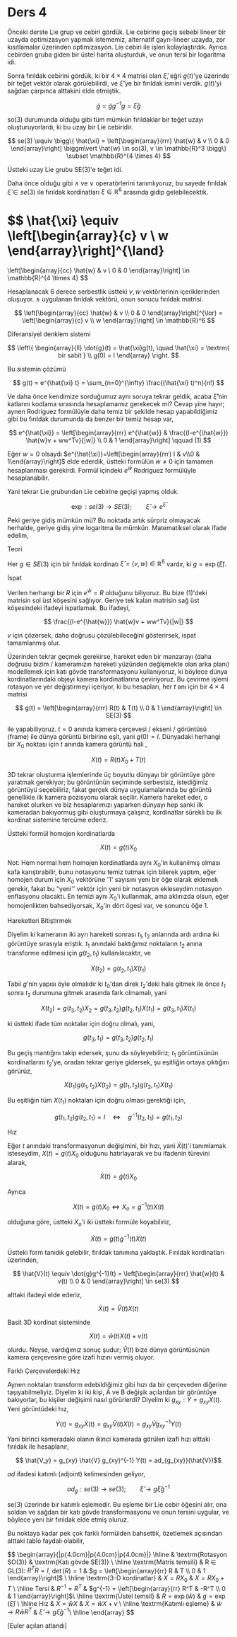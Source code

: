 # Ders 4

Önceki derste Lie grup ve cebiri gördük. Lie cebirine geçiş sebebi lineer bir
uzayda optimizasyon yapmak istememiz, alternatif gayrı-lineer uzayda, zor
kısıtlamalar üzerinden optimizasyon. Lie cebiri ile işleri
kolaylaştırdık. Ayrıca cebirden gruba giden bir üstel harita oluşturduk, ve onun
tersi bir logaritma idi.

Sonra fırıldak cebirini gördük, ki bir $4 \times 4$ matrisi olan
$\hat{\xi}$, eğri $g(t)$'ye üzerinde bir teğet vektör olarak
görülebilirdi, ve $\hat{\xi}$'ye bir fırıldak ismini verdik. $g(t)$'yi
sağdan çarpınca alttakini elde etmiştik.

$$ \dot{g} = \dot{g}g^{-1}g = \hat{\xi} g $$

so(3) durumunda olduğu gibi tüm mümkün fırıldaklar bir teğet uzayı
oluşturuyorlardı, ki bu uzay bir Lie cebiridir.

$$ 
se(3) \equiv \bigg\{
\hat{\xi} =
\left[\begin{array}{rrr}
\hat{w} & v \\ 0 & 0
\end{array}\right] 
\biggm\vert
\hat{w} \in so(3), v \in \mathbb{R}^3 
\bigg\}
\subset \mathbb{R}^{4 \times 4}
 $$

Üstteki uzay Lie grubu SE(3)'e teğet idi.

Daha önce olduğu gibi $\land$ ve $\lor$ operatörlerini tanımlıyoruz, bu
sayede fırıldak $\hat{\xi} \in se(3)$ ile fırıldak kordinatları $\xi \in \mathbb{R}^6$ 
arasında gidip gelebilecektik.

$$ \hat{\xi} 
\equiv
\left[\begin{array}{c}
v \\ w
\end{array}\right]^{\land} 
=
\left[\begin{array}{cc}
\hat{w} & v \\ 0 & 0
\end{array}\right]  \in \mathbb{R}^{4 \times 4}
 $$

Hesaplanacak 6 derece serbestlik üstteki $v,w$ vektörlerinin
içeriklerinden oluşuyor. $\land$ uygulanan fırıldak vektörü, onun sonucu
fırıldak matrisi. 

$$ 
\left[\begin{array}{cc}
\hat{w} & v \\ 0 & 0
\end{array}\right]^{\lor} = 
\left[\begin{array}{c}
v \\ w
\end{array}\right] \in \mathbb{R}^6
 $$

Diferansiyel denklem sistemi

$$ \left\{ \begin{array}{ll}
\dot{g}(t) = \hat{\xi}g(t), \quad \hat{\xi} = \textrm{ bir sabit } \\
g(0) = I
\end{array} \right. $$

Bu sistemin çözümü

$$ 
g(t) = e^{\hat{\xi} t} = \sum_{n=0}^{\infty} \frac{(\hat{\xi} t)^n}{n!}
 $$

Ve daha önce kendimize sorduğumuz aynı soruya tekrar geldik, acaba
$\hat{\xi}$'nin katlarını kodlama sırasında hesaplamamız gerekecek mi?
Cevap yine hayır; aynen Rodriguez formülüyle daha temiz bir şekilde hesap
yapabildiğimiz gibi bu fırıldak durumunda da benzer bir temiz hesap var,

$$ e^{\hat{\xi}} = 
\left[\begin{array}{rrr}
e^{\hat{w}} & \frac{(I-e^{\hat{w}}) \hat{w}v + ww^Tv}{|w|} \\
0 & 1
\end{array}\right]
\qquad (1)
$$

Eğer $w = 0$ olsaydı $e^{\hat{\xi}}=\left[\begin{array}{rrr} I & v\\0 & 1\end{array}\right]$ 
elde ederdik, üstteki formülün $w \ne 0$ için tamamen hesaplanması
gerekirdi.  Formül içindeki $e^{\hat{w}}$ Rodriguez formülüyle hesaplanabilir.

Yani tekrar Lie grubundan Lie cebirine geçişi yapmış olduk. 

$$ \exp: se(3) \to SE(3); \qquad \hat{\xi} \to e^{\hat{\xi}} $$

Peki geriye gidiş mümkün mü? Bu noktada artık sürpriz olmayacak herhalde,
geriye gidiş yine logaritma ile mümkün. Matematiksel olarak ifade edelim, 

Teori 

Her $g \in SE(3)$ için bir fırıldak kordinatı $\hat{\xi}=(v,w) \in
\mathbb{R}^6$ vardır, ki $g = \exp(\hat{\xi})$. 

İspat

Verilen herhangi bir $R$ için $e^{\hat{w}} = R$ olduğunu biliyoruz. Bu bize
(1)'deki matrisin sol üst köşesini sağlıyor. Geriye tek kalan matrisin sağ
üst köşesindeki ifadeyi ispatlamak. Bu ifadeyi, 

$$ \frac{(I-e^{\hat{w}}) \hat{w}v + ww^Tv}{|w|} $$

$v$ için çözersek, daha doğrusu çözülebileceğini gösterirsek, ispat
tamamlanmış olur. 

Üzerinden tekrar geçmek gerekirse, hareket eden bir manzarayı (daha doğrusu
bizim / kameramızın hareketi yüzünden değişmekte olan arka planı)
modellemek için katı gövde transformasyonu kullanıyoruz, ki böylece dünya
kordinatlarındaki objeyi kamera kordinatlarına çeviriyoruz. Bu çevirme
işlemi rotasyon ve yer değiştirmeyi içeriyor, ki bu hesapları, her $t$ anı
için bir $4 \times 4$ matrisi

$$ g(t) = 
\left[\begin{array}{rrr}
R(t) & T(t) \\ 0 & 1
\end{array}\right] \in SE(3)
 $$

ile yapabiliyoruz. $t=0$ anında kamera çerçevesi / ekseni / görüntüsü
(frame) ile dünya görüntü birbirine eşit, yani $g(0) = I$. Dünyadaki
herhangi bir $X_0$ noktası için $t$ anında kamera görüntü hali ,

$$ X(t) = R(t)X_0 + T(t) $$

3D tekrar oluşturma işlemlerinde üç boyutlu dünyayı bir görüntüye göre
yaratmak gerekiyor; bu görüntünün seçiminde serbestsiz, istediğimiz
görüntüyü seçebiliriz, fakat gerçek dünya uygulamalarında bu görüntü
genellikle ilk kamera pozisyonu olarak seçilir. Kamera hareket eder, o
hareket olurken ve biz hesaplarımızı yaparken dünyayı hep sanki ilk
kameradan bakıyormuş gibi oluşturmaya çalışırız, kordinatlar sürekli bu ilk
kordinat sistemine tercüme ederiz. 

Üstteki formül homojen kordinatlarda

$$ X(t) = g(t) X_0 $$

Not: Hem normal hem homojen kordinatlarda aynı $X_0$'in kullanılmış olması
kafa karıştırabilir, bunu notasyonu temiz tutmak için bilerek yaptım, eğer
homojen durum için $X_0$ vektörüne '1' sayısını yeni bir öğe olarak eklemek
gerekir, fakat bu "yeni'' vektör için yeni bir notasyon ekleseydim
notasyon enflasyonu olacaktı. En temizi aynı $X_0$'i kullanmak, ama
aklınızda olsun, eğer homojenlikten bahsediyorsak, $X_0$'in dört ögesi var,
ve sonuncu öğe 1. 

Hareketleri Bitiştirmek 

Diyelim ki kameranın iki ayrı hareketi sonrası $t_1,t_2$ anlarında ardı
ardına iki görüntüye sırasıyla eriştik. $t_1$ anındaki baktığımız
noktaların $t_2$ anına transforme edilmesi için $g(t_2,t_1)$
kullanılacaktır, ve 

$$ X(t_2) = g(t_2,t_1)X(t_1) $$

Tabii $g$'nin yapısı öyle olmalıdır ki $t_0$'dan direk $t_2$'deki hale
gitmek ile önce $t_1$ sonra $t_2$ durumuna gitmek arasında fark olmamalı,
yani

$$ X(t_2) = g(t_3,t_2)X_2 = g(t_3,t_2)g(t_2,t_1)X(t_1) = g(t_3,t_1)X(t_1) $$

ki üstteki ifade tüm noktalar için doğru olmalı, yani,

$$ g(t_3,t_1) = g(t_3,t_2)g(t_2,t_1) $$

Bu geçiş mantığını takip edersek, şunu da söyleyebiliriz; $t_1$
görüntüsünün kordinatlarını $t_2$'ye, oradan tekrar geriye gidersek, şu
eşitliğin ortaya çıktığını görürüz,

$$ X(t_1) g(t_1,t_2)X(t_2) = g(t_1,t_2) g(t_2,t_1) X(t_1)$$

Bu eşitliğin tüm $X(t_1)$ noktaları için doğru olması gerektiği için, 

$$ g(t_1,t_2)g(t_2,t_1) = I 
\quad \Leftrightarrow \quad g^{-1}(t_2,t_1) = g(t_1,t_2)
$$

Hız

Eğer $t$ anındaki transformasyonun değişimini, bir hızı, yani
$\dot{X}(t)$'i tanımlamak isteseydim, $X(t) = g(t)X_0$ olduğunu
hatırlayarak ve bu ifadenin türevini alarak,

$$ \dot{X}(t) = \dot{g}(t)X_0 $$

Ayrıca

$$ X(t) = g(t)X_0 \iff X_o = g^{-1}(t)X(t) $$

olduğuna göre, üstteki $X_o$'i iki üstteki formüle koyabiliriz,

$$ \dot{X}(t) = \dot{g}(t)g^{-1}(t)X(t) $$

Üstteki form tanıdık gelebilir, fırıldak tanımına yaklaştık. Fırıldak
kordinatları üzerinden,

$$ \hat{V}(t) \equiv \dot{g}g^{-1}(t) = 
\left[\begin{array}{rrr}
\hat{w}(t) & v(t) \\ 0 & 0
\end{array}\right] \in se(3)
$$

alttaki ifadeyi elde ederiz, 

$$ \dot{X}(t) = \hat{V}(t)X(t) $$

Basit 3D kordinat sisteminde

$$ \dot{X}(t) = \hat{w}(t)X(t) + v(t) $$

olurdu. Neyse, vardığımız sonuç şudur; $\hat{V}(t)$ bize dünya görüntüsünün
kamera çerçevesine göre izafi hızını vermiş oluyor.

Farklı Çerçevelerdeki Hız

Aynen noktaları transform edebildiğimiz gibi hızı da bir çerçeveden
diğerine taşıyabilmeliyiz. Diyelim ki iki kişi, A ve B değişik açılardan
bir görüntüye bakıyorlar, bu kişiler değişimi nasıl görürlerdi? 
Diyelim ki $g_{xy}: Y = g_{xy}X(t)$. Yeni görüntüdeki hız, 

$$ 
\dot{Y}(t) = g_{xy}\dot{X}(t) = 
g_{xy}\hat{V}(t)X(t) = g_{xy}\hat{V}g_{xy}^{-1}Y(t)
$$

Yani birinci kameradaki olanın ikinci kamerada görülen izafi hızı alttaki
fırıldak ile hesaplanır, 

$$ \hat{V_y} = g_{xy} \hat{V} g_{xy}^{-1} Y(t) = ad_{g_{xy}}(\hat{V})$$

$ad$ ifadesi katımlı (adjoint) kelimesinden geliyor, 

$$ ad_g: se(3) \to se(3); \qquad \hat{\xi} \to g \hat{\xi}g^{-1} $$

se(3) üzerinde bir katımlı eşlemedir. Bu eşleme bir Lie cebir öğesini alır,
ona soldan ve sağdan bir katı gövde transformasyonu ve onun tersini
uygular, ve böylece yeni bir fırıldak elde etmiş oluruz. 

Bu noktaya kadar pek çok farklı formülden bahsettik, özetlemek açısından
alttaki tablo faydalı olabilir, 

$$ 
\begin{array}{|p{4.0cm}|p{4.0cm}|p{4.0cm}|}
\hline
   & \textrm{Rotasyon SO(3)} & \textrm{Katı gövde SE(3)} \\
\hline
  \textrm{Matris temsili} &  R $\in$ GL(3): $R^TR=I$, $\det(R)=1$ & 
  $g = \left[\begin{array}{rr} R & T \\ 0 & 1 \end{array}\right]$ \\
\hline
 \textrm{3-D kordinatlar} & $X=RX_0$ & $X = RX_0 + T$ \\
\hline
 Tersi & $R^{-1}=R^T$ & 
 $g^{-1} = \left[\begin{array}{rr} R^T & -R^T \\ 0 & 1 \end{array}\right]$\\
\hline
 \textrm{Üstel temsil} & $R = \exp(\hat{w})$ & $g=\exp(\hat{\xi})$ \\
\hline
 Hız & $\dot{X}=\hat{w}X$ & $\dot{X} = \hat{w}X + v$ \\
\hline
 \textrm{Katımlı eşleme} & 
 $\hat{w} \to R \hat{w} R^T$ & 
 $\hat{\xi} \to g \hat{\xi}g^{-1}$\\
\hline
\end{array}
$$

[Euler açıları atlandı]





